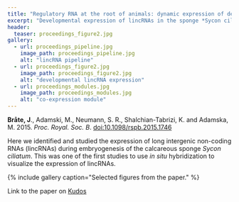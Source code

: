 ```yaml
---
title: "Regulatory RNA at the root of animals: dynamic expression of developmental lincRNAs in the calcisponge *Sycon ciliatum*"
excerpt: "Developmental expression of lincRNAs in the sponge *Sycon ciliatum*"
header:
  teaser: proceedings_figure2.jpg
gallery:
  - url: proceedings_pipeline.jpg
    image_path: proceedings_pipeline.jpg
    alt: "lincRNA pipeline"
  - url: proceedings_figure2.jpg
    image_path: proceedings_figure2.jpg
    alt: "developmental lincRNA expression"
  - url: proceedings_modules.jpg
    image_path: proceedings_modules.jpg
    alt: "co-expression module"
---
```


**Bråte, J**., Adamski, M., Neumann, S. R., Shalchian-Tabrizi, K. and Adamska, M. 2015. *Proc. Royal. Soc. B*. [doi:10.1098/rspb.2015.1746](http://rspb.royalsocietypublishing.org/content/282/1821/20151746)

Here we identified and studied the expression of long intergenic non-coding RNAs (lincRNAs) during embryogenesis of the calcareous sponge *Sycon ciliatum*. This was one of the first studies to use *in situ* hybridization to visualize the expression of lincRNAs. 

{% include gallery caption="Selected figures from the paper." %}

Link to the paper on [Kudos](https://www.growkudos.com/publications/10.1098%252Frspb.2015.1746)
